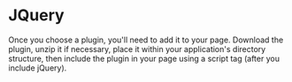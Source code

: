 # JQuery
Once you choose a plugin, you'll need to add it to your page. Download the plugin, unzip it if necessary, place it within your application's directory structure, then include the plugin in your page using a script tag (after you include jQuery).

